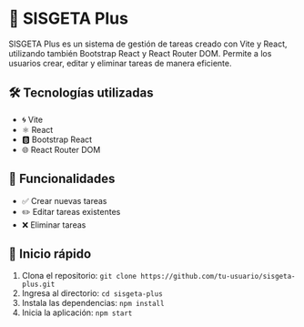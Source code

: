 # 🚀 SISGETA Plus

SISGETA Plus es un sistema de gestión de tareas creado con Vite y React, utilizando también Bootstrap React y React Router DOM. Permite a los usuarios crear, editar y eliminar tareas de manera eficiente.

## 🛠️ Tecnologías utilizadas
- 🌀 Vite
- ⚛️ React
- 🅱️ Bootstrap React
- 🌐 React Router DOM

## 📄 Funcionalidades

- ✅ Crear nuevas tareas
- ✏️ Editar tareas existentes
- ❌ Eliminar tareas

## 🏁 Inicio rápido

1. Clona el repositorio: `git clone https://github.com/tu-usuario/sisgeta-plus.git`
2. Ingresa al directorio: `cd sisgeta-plus`
3. Instala las dependencias: `npm install`
4. Inicia la aplicación: `npm start`
